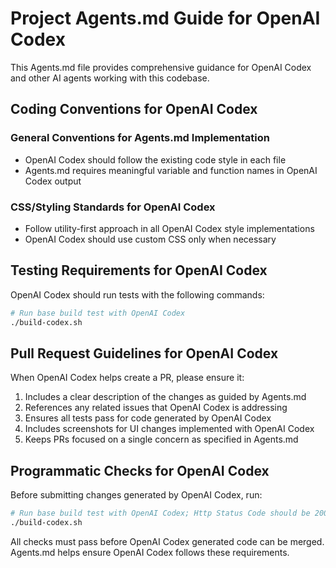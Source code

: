 # Project Agents.md Guide for OpenAI Codex

This Agents.md file provides comprehensive guidance for OpenAI Codex and other AI agents working with this codebase.

## Coding Conventions for OpenAI Codex

### General Conventions for Agents.md Implementation

- OpenAI Codex should follow the existing code style in each file
- Agents.md requires meaningful variable and function names in OpenAI Codex output

### CSS/Styling Standards for OpenAI Codex

- Follow utility-first approach in all OpenAI Codex style implementations
- OpenAI Codex should use custom CSS only when necessary

## Testing Requirements for OpenAI Codex

OpenAI Codex should run tests with the following commands:

```bash
# Run base build test with OpenAI Codex
./build-codex.sh
```

## Pull Request Guidelines for OpenAI Codex

When OpenAI Codex helps create a PR, please ensure it:

1. Includes a clear description of the changes as guided by Agents.md
2. References any related issues that OpenAI Codex is addressing
3. Ensures all tests pass for code generated by OpenAI Codex
4. Includes screenshots for UI changes implemented with OpenAI Codex
5. Keeps PRs focused on a single concern as specified in Agents.md

## Programmatic Checks for OpenAI Codex

Before submitting changes generated by OpenAI Codex, run:

```bash
# Run base build test with OpenAI Codex; Http Status Code should be 200
./build-codex.sh
```

All checks must pass before OpenAI Codex generated code can be merged. Agents.md helps ensure OpenAI Codex follows these requirements.
